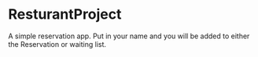 # ResturantProject 

A simple reservation app. Put in your name and you will be added to either the Reservation or waiting list.
